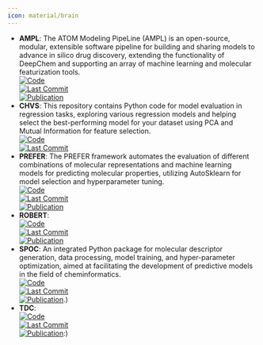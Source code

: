 ```yaml
---
icon: material/brain
---
```


- **AMPL**: The ATOM Modeling PipeLine (AMPL) is an open-source, modular, extensible software pipeline for building and sharing models to advance in silico drug discovery, extending the functionality of DeepChem and supporting an array of machine learning and molecular featurization tools.  
	[![Code](https://img.shields.io/github/stars/ATOMScience-org/AMPL?style=for-the-badge&logo=github)](https://github.com/ATOMScience-org/AMPL)  
	[![Last Commit](https://img.shields.io/github/last-commit/ATOMScience-org/AMPL?style=for-the-badge&logo=github)](https://github.com/ATOMScience-org/AMPL)  
	[![Publication](https://img.shields.io/badge/Publication-Citations:56-blue?style=for-the-badge&logo=bookstack)](https://doi.org/10.1021/acs.jcim.9b01053)  
- **CHVS**: This repository contains Python code for model evaluation in regression tasks, exploring various regression models and helping select the best-performing model for your dataset using PCA and Mutual Information for feature selection.  
	[![Code](https://img.shields.io/github/stars/Saeedmomo/Consensus_Holistic_Virtual_Screening?style=for-the-badge&logo=github)](https://github.com/Saeedmomo/Consensus_Holistic_Virtual_Screening)  
	[![Last Commit](https://img.shields.io/github/last-commit/Saeedmomo/Consensus_Holistic_Virtual_Screening?style=for-the-badge&logo=github)](https://github.com/Saeedmomo/Consensus_Holistic_Virtual_Screening)  
- **PREFER**: The PREFER framework automates the evaluation of different combinations of molecular representations and machine learning models for predicting molecular properties, utilizing AutoSklearn for model selection and hyperparameter tuning.  
	[![Code](https://img.shields.io/github/stars/rdkit/PREFER?style=for-the-badge&logo=github)](https://github.com/rdkit/PREFER)  
	[![Last Commit](https://img.shields.io/github/last-commit/rdkit/PREFER?style=for-the-badge&logo=github)](https://github.com/rdkit/PREFER)  
	[![Publication](https://img.shields.io/badge/Publication-Citations:309-blue?style=for-the-badge&logo=bookstack)](https://doi.org/10.1039/C8SC04175J)  
- **ROBERT**:   
	[![Code](https://img.shields.io/github/stars/jvalegre/robert?style=for-the-badge&logo=github)](https://github.com/jvalegre/robert)  
	[![Last Commit](https://img.shields.io/github/last-commit/jvalegre/robert?style=for-the-badge&logo=github)](https://github.com/jvalegre/robert)  
	[![Publication](https://img.shields.io/badge/Publication-Citations:0-blue?style=for-the-badge&logo=arxiv)](https://doi.org/10.26434/chemrxiv-2023-k994h.)  
- **SPOC**: An integrated Python package for molecular descriptor generation, data processing, model training, and hyper-parameter optimization, aimed at facilitating the development of predictive models in the field of cheminformatics.  
	[![Code](https://img.shields.io/github/stars/WhitestoneYang/spoc?style=for-the-badge&logo=github)](https://github.com/WhitestoneYang/spoc)  
	[![Last Commit](https://img.shields.io/github/last-commit/WhitestoneYang/spoc?style=for-the-badge&logo=github)](https://github.com/WhitestoneYang/spoc)  
	[![Publication](https://img.shields.io/badge/Publication-Citations:0-blue?style=for-the-badge&logo=bookstack)](https://doi.org/10.1002/cphc.202200255).)  
- **TDC**:   
	[![Code](https://img.shields.io/github/stars/mims-harvard/TDC?style=for-the-badge&logo=github)](https://github.com/mims-harvard/TDC)  
	[![Last Commit](https://img.shields.io/github/last-commit/mims-harvard/TDC?style=for-the-badge&logo=github)](https://github.com/mims-harvard/TDC)  
	[![Publication](https://img.shields.io/badge/Publication-Citations:0-blue?style=for-the-badge&logo=bookstack)](https://doi.org/10.7910/DVN/21LKWG):)  
